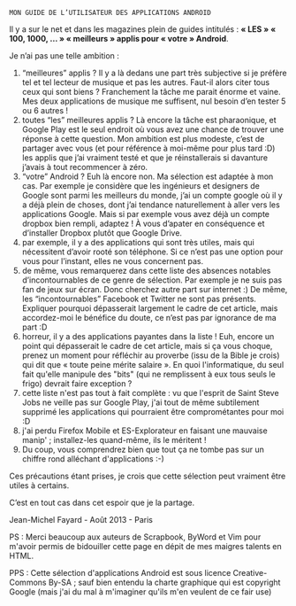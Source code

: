 
    MON GUIDE DE L’UTILISATEUR DES APPLICATIONS ANDROID
 

Il y a sur le net et dans les magazines plein de guides intitulés : **« LES » « 100, 1000, ... » « meilleurs » applis pour « votre » Android**.

Je n’ai pas une telle ambition :

1. “meilleures” applis ? Il y a là dedans une part très subjective si je préfère tel et tel lecteur de musique et pas les autres. Faut-il alors citer tous ceux qui sont biens ? Franchement la tâche me parait énorme et vaine. Mes deux applications de musique me suffisent, nul besoin d’en tester 5 ou 6 autres !
2. toutes “les” meilleures applis ? Là encore la tâche est pharaonique, et Google Play est le seul endroit où vous avez une chance de trouver une réponse à cette question. Mon ambition est plus modeste, c’est de partager avec vous (et pour référence à moi-même pour plus tard :D) les applis que j’ai vraiment testé et que je réinstallerais si davanture j’avais à tout recommencer à zéro.
3. “votre” Android ? Euh là encore non. Ma sélection est adaptée à mon cas. Par exemple je considère que les ingénieurs et designers de Google sont parmi les meilleurs du monde, j’ai un compte google où il y a déjà plein de choses, dont j’ai tendance naturellement à aller vers les applications Google. Mais si par exemple vous avez déjà un compte dropbox bien rempli, adaptez ! À vous d’apater en conséquence et d’installer Dropbox plutôt que Google Drive.
4. par exemple, il y a des applications qui sont très utiles, mais qui nécessitent d’avoir rooté son téléphone. Si ce n’est pas une option pour vous pour l’instant, elles ne vous concernent pas.
5. de même, vous remarquerez dans cette liste des absences notables d’incontournables de ce genre de sélection. Par exemple je ne suis pas fan de jeux sur écran. Donc cherchez autre part sur internet :) De même, les “incontournables” Facebook et Twitter ne sont pas présents. Expliquer pourquoi dépasserait largement le cadre de cet article, mais accordez-moi le bénéfice du doute, ce n’est pas par ignorance de ma part :D
6. horreur, il y a des applications payantes dans la liste ! Euh, encore un point qui dépasserait le cadre de cet article, mais si ça vous choque, prenez un moment pour réfléchir au proverbe (issu de la Bible je crois) qui dit que « toute peine mérite salaire ». En quoi l'informatique, du seul fait qu'elle manipule des "bits" (qui ne remplissent à eux tous seuls le frigo) devrait faire exception ?
7. cette liste n'est pas tout à fait complète : vu que l'esprit de Saint Steve Jobs ne veille pas sur Google Play, j'ai tout de même subtilement supprimé les applications qui pourraient être comprométantes pour moi :D
8. j'ai perdu Firefox Mobile et ES-Explorateur en faisant une mauvaise manip' ; installez-les quand-même, ils le méritent !
9. Du coup, vous comprendrez bien que tout ça ne tombe pas sur un chiffre rond alléchant d'applications :-)

Ces précautions étant prises, je crois que cette sélection peut vraiment être utiles à certains.

C’est en tout cas dans cet espoir que je la partage.

Jean-Michel Fayard - Août 2013 - Paris

PS : Merci beaucoup aux auteurs de Scrapbook, ByWord et Vim pour m'avoir permis de bidouiller cette page en dépit de mes maigres talents en HTML.

PPS : Cette sélection d'applications Android est sous licence Creative-Commons By-SA ; sauf bien entendu la charte graphique qui est copyright Google (mais j'ai du mal à m'imaginer qu'ils m'en veulent de ce fair use)